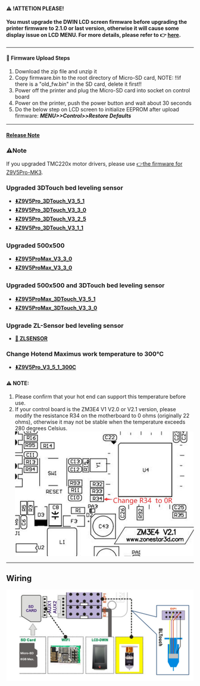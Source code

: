 #### :warning: !ATTETION PLEASE! 
#### You must upgrade the DWIN LCD screen firmware before upgrading the printer firmware to 2.1.0 or last version, otherwise it will cause some display issue on LCD MENU. For more details, please refer to :point_right: [**here**](https://github.com/ZONESTAR3D/Upgrade-kit-guide/tree/main/TFT-LCD/LCD-DWIN). 

----
#### :green_book: Firmware Upload Steps
1. Download the zip file and unzip it
2. Copy firmware.bin to the root directory of Micro-SD card, 
NOTE: !!if there is a "old_fw.bin" in the SD card, delete it first!!
3. Power off the printer and plug the Micro-SD card into socket on control board
4. Power on the printer, push the power button and wait about 30 seconds
5. Do the below step on LCD screen to initialize EEPROM after upload firmware:  ***MENU>>Control>>Restore Defaults***

----
#### [Release Note](https://github.com/ZONESTAR3D/Firmware/tree/master/Z9/Z9V5/bin/Z9V5Pro/beta)
### :warning:Note
If you upgraded TMC220x motor drivers, please use [:point_right:the firmware for Z9V5Pro-MK3](https://github.com/ZONESTAR3D/Firmware/tree/master/Z9/Z9V5/bin/Z9V5Pro-MK3/customized).

### Upgraded 3DTouch bed leveling sensor 
- **[:arrow_down:Z9V5Pro_3DTouch_V3_5_1](./Z9V5Pro_3DTouch_V3_5_1.zip)**
- **[:arrow_down:Z9V5Pro_3DTouch_V3_3_0](./Z9V5Pro_3DTouch_V3_3_0.zip)**
- **[:arrow_down:Z9V5Pro_3DTouch_V3_2_5](./Z9V5Pro_3DTouch_V3_2_5.zip)**
- **[:arrow_down:Z9V5Pro_3DTouch_V3_1_1](./Z9V5Pro_3DTouch_V3_1_1.zip)**

### Upgraded 500x500
- **[:arrow_down:Z9V5ProMax_V3_3_0](./Z9V5ProMax_V3_5_1.zip)**
- **[:arrow_down:Z9V5ProMax_V3_3_0](./Z9V5ProMax_V3_3_0.zip)**

### Upgraded 500x500 and 3DTouch bed leveling sensor 
- **[:arrow_down:Z9V5ProMax_3DTouch_V3_5_1](./Z9V5ProMax_3DTouch_V3_5_1.zip)**
- **[:arrow_down:Z9V5ProMax_3DTouch_V3_3_0](./Z9V5ProMax_3DTouch_V3_3_0.zip)**

### Upgrade ZL-Sensor bed leveling sensor 
- **[:file_folder: ZLSENSOR](./ZLSENSOR/readme.md)**

### Change Hotend Maximus work temperature to 300℃ 
- **[:arrow_down:Z9V5Pro_V3_5_1_300C](./Z9V5Pro_V3_5_1_300C.zip)**     
#### :warning: NOTE:
1. Please confirm that your hot end can support this temperature before use.
2. If your control board is the ZM3E4 V1 V2.0 or V2.1 version, please modify the resistance R34 on the motherboard to 0 ohms (originally 22 ohms), otherwise it may not be stable when the temperature exceeds 280 degrees Celsius.     
![](./R34.jpg)

-----
## Wiring
![](./Z9V5Pro%2B3DTouch_wiring.jpg)

